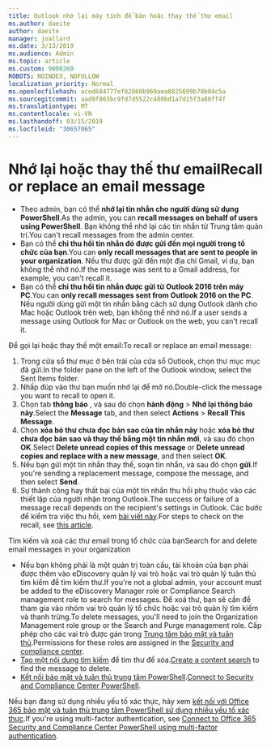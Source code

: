 ```yaml
---
title: Outlook nhớ lại máy tính để bàn hoặc thay thế thư email
ms.author: daeite
author: daeite
manager: joallard
ms.date: 3/13/2019
ms.audience: Admin
ms.topic: article
ms.custom: 9000260
ROBOTS: NOINDEX, NOFOLLOW
localization_priority: Normal
ms.openlocfilehash: aced684777ef82860b969aea8825699b78b04c5a
ms.sourcegitcommit: aad9f863bc9fd7d5522c480bd1a7d15f3a80ff4f
ms.translationtype: MT
ms.contentlocale: vi-VN
ms.lasthandoff: 03/15/2019
ms.locfileid: "30657065"
---
```

# <a name="recall-or-replace-an-email-message"></a><span data-ttu-id="d343b-102">Nhớ lại hoặc thay thế thư email</span><span class="sxs-lookup"><span data-stu-id="d343b-102">Recall or replace an email message</span></span>

- <span data-ttu-id="d343b-103">Theo admin, bạn có thể **nhớ lại tin nhắn cho người dùng sử dụng PowerShell**.</span><span class="sxs-lookup"><span data-stu-id="d343b-103">As the admin, you can **recall messages on behalf of users using PowerShell**.</span></span> <span data-ttu-id="d343b-104">Bạn không thể nhớ lại các tin nhắn từ Trung tâm quản trị.</span><span class="sxs-lookup"><span data-stu-id="d343b-104">You can't recall messages from the admin center.</span></span>
- <span data-ttu-id="d343b-105">Bạn có thể **chỉ thu hồi tin nhắn đó được gửi đến mọi người trong tổ chức của bạn**.</span><span class="sxs-lookup"><span data-stu-id="d343b-105">You can **only recall messages that are sent to people in your organization**.</span></span> <span data-ttu-id="d343b-106">Nếu thư được gửi đến một địa chỉ Gmail, ví dụ, bạn không thể nhớ nó.</span><span class="sxs-lookup"><span data-stu-id="d343b-106">If the message was sent to a Gmail address, for example, you can't recall it.</span></span>
- <span data-ttu-id="d343b-107">Bạn có thể **chỉ thu hồi tin nhắn được gửi từ Outlook 2016 trên máy PC**.</span><span class="sxs-lookup"><span data-stu-id="d343b-107">You can **only recall messages sent from Outlook 2016 on the PC**.</span></span> <span data-ttu-id="d343b-108">Nếu người dùng gửi một tin nhắn bằng cách sử dụng Outlook dành cho Mac hoặc Outlook trên web, bạn không thể nhớ nó.</span><span class="sxs-lookup"><span data-stu-id="d343b-108">If a user sends a message using Outlook for Mac or Outlook on the web, you can't recall it.</span></span>

<span data-ttu-id="d343b-109">Để gọi lại hoặc thay thế một email:</span><span class="sxs-lookup"><span data-stu-id="d343b-109">To recall or replace an email message:</span></span>

1. <span data-ttu-id="d343b-110">Trong cửa sổ thư mục ở bên trái của cửa sổ Outlook, chọn thư mục mục đã gửi.</span><span class="sxs-lookup"><span data-stu-id="d343b-110">In the folder pane on the left of the Outlook window, select the Sent Items folder.</span></span>
1. <span data-ttu-id="d343b-111">Nhấp đúp vào thư bạn muốn nhớ lại để mở nó.</span><span class="sxs-lookup"><span data-stu-id="d343b-111">Double-click the message you want to recall to open it.</span></span>
1. <span data-ttu-id="d343b-112">Chọn tab **thông báo** , và sau đó chọn **hành động** > **Nhớ lại thông báo này**.</span><span class="sxs-lookup"><span data-stu-id="d343b-112">Select the **Message** tab, and then select **Actions** > **Recall This Message**.</span></span>
1. <span data-ttu-id="d343b-113">Chọn **xóa bỏ thư chưa đọc bản sao của tin nhắn này** hoặc **xóa bỏ thư chưa đọc bản sao và thay thế bằng một tin nhắn mới**, và sau đó chọn **OK**.</span><span class="sxs-lookup"><span data-stu-id="d343b-113">Select **Delete unread copies of this message** or **Delete unread copies and replace with a new message**, and then select **OK**.</span></span>
1. <span data-ttu-id="d343b-114">Nếu bạn gửi một tin nhắn thay thế, soạn tin nhắn, và sau đó chọn **gửi**.</span><span class="sxs-lookup"><span data-stu-id="d343b-114">If you're sending a replacement message, compose the message, and then select **Send**.</span></span>
1. <span data-ttu-id="d343b-115">Sự thành công hay thất bại của một tin nhắn thu hồi phụ thuộc vào các thiết lập của người nhận trong Outlook.</span><span class="sxs-lookup"><span data-stu-id="d343b-115">The success or failure of a message recall depends on the recipient's settings in Outlook.</span></span> <span data-ttu-id="d343b-116">Các bước để kiểm tra việc thu hồi, xem [bài viết này](https://support.office.com/article/35027f88-d655-4554-b4f8-6c0729a723a0).</span><span class="sxs-lookup"><span data-stu-id="d343b-116">For steps to check on the recall, see [this article](https://support.office.com/article/35027f88-d655-4554-b4f8-6c0729a723a0).</span></span>

<span data-ttu-id="d343b-117">Tìm kiếm và xoá các thư email trong tổ chức của bạn</span><span class="sxs-lookup"><span data-stu-id="d343b-117">Search for and delete email messages in your organization</span></span>

- <span data-ttu-id="d343b-118">Nếu bạn không phải là một quản trị toàn cầu, tài khoản của bạn phải được thêm vào eDiscovery quản lý vai trò hoặc vai trò quản lý tuân thủ tìm kiếm để tìm kiếm thư.</span><span class="sxs-lookup"><span data-stu-id="d343b-118">If you're not a global admin, your account must be added to the eDiscovery Manager role or Compliance Search management role to search for messages.</span></span> <span data-ttu-id="d343b-119">Để xoá thư, bạn sẽ cần để tham gia vào nhóm vai trò quản lý tổ chức hoặc vai trò quản lý tìm kiếm và thanh trừng.</span><span class="sxs-lookup"><span data-stu-id="d343b-119">To delete messages, you'll need to join the Organization Management role group or the Search and Purge management role.</span></span> <span data-ttu-id="d343b-120">Cấp phép cho các vai trò được gán trong [Trung tâm bảo mật và tuân thủ](https://go.microsoft.com/fwlink/?linkid=2083731).</span><span class="sxs-lookup"><span data-stu-id="d343b-120">Permissions for these roles are assigned in the [Security and compliance center](https://go.microsoft.com/fwlink/?linkid=2083731).</span></span>
- <span data-ttu-id="d343b-121">[Tạo một nội dung tìm kiếm](https://docs.microsoft.com/office365/securitycompliance/content-search) để tìm thư để xóa.</span><span class="sxs-lookup"><span data-stu-id="d343b-121">[Create a content search](https://docs.microsoft.com/office365/securitycompliance/content-search) to find the message to delete.</span></span>
- <span data-ttu-id="d343b-122">[Kết nối bảo mật và tuân thủ trung tâm PowerShell](https://docs.microsoft.com/powershell/exchange/office-365-scc/connect-to-scc-powershell/connect-to-scc-powershell?view=exchange-ps).</span><span class="sxs-lookup"><span data-stu-id="d343b-122">[Connect to Security and Compliance Center PowerShell](https://docs.microsoft.com/powershell/exchange/office-365-scc/connect-to-scc-powershell/connect-to-scc-powershell?view=exchange-ps).</span></span>

<span data-ttu-id="d343b-123">Nếu bạn đang sử dụng nhiều yếu tố xác thực, hãy xem [kết nối với Office 365 bảo mật và tuân thủ trung tâm PowerShell sử dụng nhiều yếu tố xác thực](https://docs.microsoft.com/powershell/exchange/office-365-scc/connect-to-scc-powershell/mfa-connect-to-scc-powershell?view=exchange-ps).</span><span class="sxs-lookup"><span data-stu-id="d343b-123">If you're using multi-factor authentication, see [Connect to Office 365 Security and Compliance Center PowerShell using multi-factor authentication](https://docs.microsoft.com/powershell/exchange/office-365-scc/connect-to-scc-powershell/mfa-connect-to-scc-powershell?view=exchange-ps).</span></span>